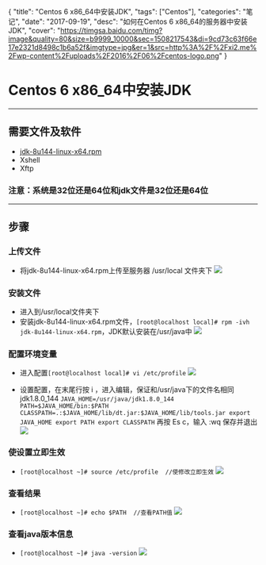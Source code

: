 {
  "title": "Centos 6 x86_64中安装JDK",
  "tags": ["Centos"],
  "categories": "笔记",
  "date": "2017-09-19",
  "desc": "如何在Centos 6 x86_64的服务器中安装JDK",
  "cover": "https://timgsa.baidu.com/timg?image&quality=80&size=b9999_10000&sec=1508217543&di=9cd73c63f66e17e2321d8498c1b6a52f&imgtype=jpg&er=1&src=http%3A%2F%2Fxi2.me%2Fwp-content%2Fuploads%2F2016%2F06%2Fcentos-logo.png"
}

# Centos 6 x86_64中安装JDK
***

## 需要文件及软件
* [jdk-8u144-linux-x64.rpm](http://www.oracle.com/technetwork/java/javase/downloads/jdk8-downloads-2133151.html "jdk-8u144-linux-x64.rpm")
* Xshell
* Xftp

### 注意：系统是32位还是64位和jdk文件是32位还是64位
***

## 步骤

### 上传文件

* 将jdk-8u144-linux-x64.rpm上传至服务器 /usr/local 文件夹下
![](https://i.imgur.com/IcEgfbB.png)

### 安装文件

* 进入到/usr/local文件夹下
* 安装jdk-8u144-linux-x64.rpm文件，`[root@localhost local]# rpm -ivh jdk-8u144-linux-x64.rpm`，JDK默认安装在/usr/java中
![](https://i.imgur.com/RYxj460.jpg)

### 配置环境变量

* 进入配置`[root@localhost local]# vi /etc/profile`
![](https://i.imgur.com/1cI3Dz4.png)

* 设置配置，在末尾行按 i ，进入编辑，保证和/usr/java下的文件名相同jdk1.8.0_144
`JAVA_HOME=/usr/java/jdk1.8.0_144
PATH=$JAVA_HOME/bin:$PATH
CLASSPATH=.:$JAVA_HOME/lib/dt.jar:$JAVA_HOME/lib/tools.jar
export JAVA_HOME
export PATH
export CLASSPATH`
再按 Es c，输入 :wq 保存并退出
![](https://i.imgur.com/zZDzQC2.jpg)

### 使设置立即生效

* `[root@localhost ~]# source /etc/profile  //使修改立即生效`
![](https://i.imgur.com/qmFHO1U.png)

### 查看结果

* `[root@localhost ~]# echo $PATH  //查看PATH值`
![](https://i.imgur.com/dW7bcZf.png)

### 查看java版本信息

* `[root@localhost ~]# java -version`
![](https://i.imgur.com/Azsh2bv.png)



